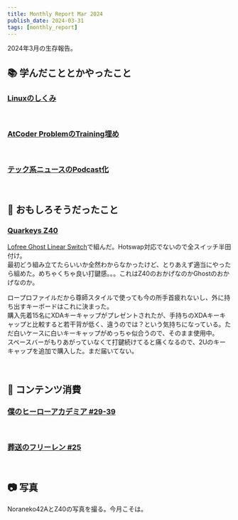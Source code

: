 ```yaml
---
title: Monthly Report Mar 2024
publish_date: 2024-03-31
tags: [monthly_report]
---
```


2024年3月の生存報告。

## 📚 学んだこととかやったこと

### [Linuxのしくみ](https://amzn.to/49bdRub)


<br />

### [AtCoder ProblemのTraining埋め](https://kenkoooo.com/atcoder/#/training/Boot%20camp%20for%20Beginners)


<br />

### [テック系ニュースのPodcast化](https://github.com/ryoo14/silver_harp)


<br />

## 🧐 おもしろそうだったこと

### [Quarkeys Z40](https://www.quarkeys.com/product-page/z40-case-extras-sale)

[Lofree Ghost Linear Switch](https://amzn.to/3Il0Xyt)で組んだ。Hotswap対応でないので全スイッチ半田付け。  
最初どう組み立てたらいいか全然わからなかったけど、とりあえず適当にやったら組めた。めちゃくちゃ良い打鍵感。。。これはZ40のおかげなのかGhostのおかげなのか。

ロープロファイルだから尊師スタイルで使っても今の所手首疲れないし、外に持ち出すキーボードはこれに決まった。  
購入先着15名にXDAキーキャップがプレゼントされたが、手持ちのXDAキーキャップと比較すると若干背が低く、違うのでは？という気持ちになっている。ただ白いケースに白いキーキャップがめっちゃ似合うので、そのまま使用中。  
スペースバーがもりあがっていなくて打鍵続けてると痛くなるので、2Uのキーキャップを追加で購入した。まだ届いてない。

<br />

## 👾 コンテンツ消費

### [僕のヒーローアカデミア #29-39](https://amzn.to/3UqRjSn)


<br />

### [葬送のフリーレン #25](https://annict.com/works/10079)


<br />


## 📷 写真

Noraneko42AとZ40の写真を撮る。今月こそは。

